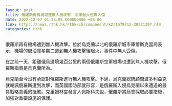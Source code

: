 ```yaml
---
layout: post
title: 俄羅斯再有機場遭無人機攻擊　油庫起火但無人傷
date: 2022-12-07 01:28:05.000000000 +08:00
link: https://news.rthk.hk/rthk/ch/component/k2/1678712-20221207.htm
categories: rthk
---
```


俄羅斯再有機場遭到無人機攻擊。位於烏克蘭以北的俄羅斯城市庫爾斯克當局表示，機場的儲油庫星期二遭到無人機攻擊後起火，事件中無人受傷。

在之前一天，距離俄烏邊境幾百公里的兩個俄羅斯空軍機場也遭到無人機攻擊。俄羅斯指責是烏克蘭所為。

烏克蘭至今沒有承認對俄羅斯進行無人機攻擊。不過，烏克蘭總統顧問波多利亞克就嘲諷俄羅斯遭到攻擊，而英國國防部就形容，是俄羅斯入侵烏克蘭以來遭遇的最具戰略意義的挫敗。克里姆林宮發言人佩斯科夫說，俄羅斯當局會採取必要措施，加強對重要設施的保護。
